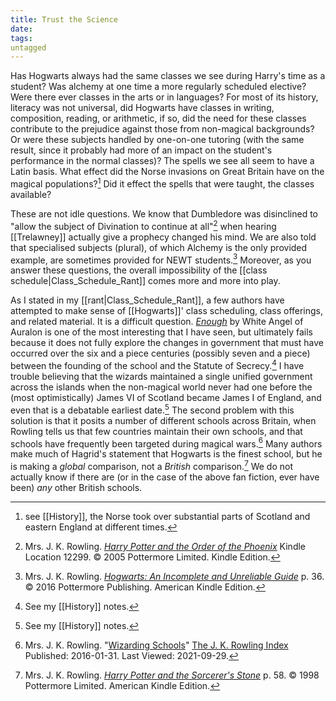 ```yaml
---
title: Trust the Science
date: 
tags:
untagged
---
```

Has Hogwarts always had the same classes we see during Harry's time as a
student?  Was alchemy at one time a more regularly scheduled elective?  Were
there ever classes in the arts or in languages?  For most of its history,
literacy was not universal, did Hogwarts have classes in writing, composition,
reading, or arithmetic, if so, did the need for these classes contribute to the
prejudice against those from non-magical backgrounds?  Or were these subjects
handled by one-on-one tutoring (with the same result, since it probably had
more of an impact on the student's performance in the normal classes)?  The
spells we see all seem to have a Latin basis.  What effect did the Norse
invasions on Great Britain have on the magical populations?[^20210812-1]  Did
it effect the spells that were taught, the classes available?  

These are not idle questions.  We know that Dumbledore was disinclined to
"allow the subject of Divination to continue at all"[^20210928-6] when hearing
[[Trelawney]] actually give a prophecy changed his mind.  We are also told that
specialised subjects (plural), of which Alchemy is the only provided example,
are sometimes provided for NEWT students.[^20210928-7]  Moreover, as you answer
these questions, the overall impossibility of the [[class
schedule|Class_Schedule_Rant]] comes more and more into play.  

As I stated in my [[rant|Class_Schedule_Rant]], a few authors have attempted to
make sense of [[Hogwarts]]' class scheduling, class offerings, and related
material.  It is a difficult question.  _[Enough][WAAE1]_ by White Angel of
Auralon is one of the most interesting that I have seen, but ultimately fails
because it does not fully explore the changes in government that must have
occurred over the six and a piece centuries (possibly seven and a piece) between
the founding of the school and the Statute of Secrecy.[^20210929-1]  I have
trouble believing that the wizards maintained a single unified government across
the islands when the non-magical world never had one before the (most
optimistically) James VI of Scotland became James I of England, and even that is
a debatable earliest date.[^20210929-2]  The second problem with this solution
is that it posits a number of different schools across Britain, when Rowling
tells us that few countries maintain their own schools, and that schools have
frequently been targeted during magical wars.[^20210929-3]  Many authors make
much of Hagrid's statement that Hogwarts is the finest school, but he is making
a *global* comparison, not a *British* comparison.[^20210929-4]  We do not
actually know if there are (or in the case of the above fan fiction, ever have
been) *any* other British schools.

[^20210929-4]: Mrs. J. K. Rowling.
    _[Harry Potter and the Sorcerer's Stone](https://www.goodreads.com/book/show/3.Harry_Potter_and_the_Sorcerer_s_Stone)_ 
    p. 58. © 1998 Pottermore Limited. American Kindle Edition. 

[^20210929-3]: Mrs. J. K. Rowling.
    "[Wizarding Schools](https://www.rowlingindex.org/work/pmws/)"
    [The J. K. Rowling Index](https://www.rowlingindex.org/)
    Published: 2016-01-31.  Last Viewed: 2021-09-29.

[WAAE1]: https://www.fanfiction.net/s/13052816

[^20210929-2]: See my [[History]] notes.

[^20210929-1]: See my [[History]] notes.

[^20210928-7]: Mrs. J. K. Rowling.
    _[Hogwarts: An Incomplete and Unreliable Guide](https://www.goodreads.com/book/show/31538647-hogwarts)_
    p. 36. © 2016 Pottermore Publishing. American Kindle Edition.

[^20210928-6]: Mrs. J. K. Rowling. 
    _[Harry Potter and the Order of the Phoenix](https://www.goodreads.com/book/show/2.Harry_Potter_and_the_Order_of_the_Phoenix)_
    Kindle Location 12299. © 2005 Pottermore Limited. Kindle Edition. 

[^20210812-1]: see [[History]], the Norse took over substantial parts of
    Scotland and eastern England at different times.
